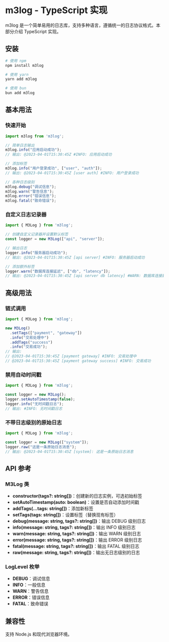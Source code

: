 # m3log - TypeScript 实现

m3log 是一个简单易用的日志库，支持多种语言，遵循统一的日志协议格式。本部分介绍 TypeScript 实现。

## 安装

```bash
# 使用 npm
npm install m3log

# 使用 yarn
yarn add m3log

# 使用 bun
bun add m3log
```

## 基本用法

### 快速开始

```typescript
import m3log from 'm3log';

// 简单日志输出
m3log.info("应用启动成功");
// 输出: @2023-04-01T15:30:45Z #INFO: 应用启动成功

// 添加标签
m3log.info("用户登录成功", ["user", "auth"]);
// 输出: @2023-04-01T15:30:45Z [user auth] #INFO: 用户登录成功

// 各种日志级别
m3log.debug("调试信息");
m3log.warn("警告信息");
m3log.error("错误信息");
m3log.fatal("致命错误");
```

### 自定义日志记录器

```typescript
import { M3Log } from 'm3log';

// 创建自定义记录器并设置默认标签
const logger = new M3Log(["api", "server"]);

// 输出日志
logger.info("服务器启动成功");
// 输出: @2023-04-01T15:30:45Z [api server] #INFO: 服务器启动成功

// 添加额外标签
logger.warn("数据库连接延迟", ["db", "latency"]);
// 输出: @2023-04-01T15:30:45Z [api server db latency] #WARN: 数据库连接延迟
```

## 高级用法

### 链式调用

```typescript
import { M3Log } from 'm3log';

new M3Log()
  .setTags(["payment", "gateway"])
  .info("交易处理中")
  .addTags("success")
  .info("交易成功");
// 输出:
// @2023-04-01T15:30:45Z [payment gateway] #INFO: 交易处理中
// @2023-04-01T15:30:45Z [payment gateway success] #INFO: 交易成功
```

### 禁用自动时间戳

```typescript
import { M3Log } from 'm3log';

const logger = new M3Log();
logger.setAutoTimestamp(false);
logger.info("无时间戳日志");
// 输出: #INFO: 无时间戳日志
```

### 不带日志级别的原始日志

```typescript
import { M3Log } from 'm3log';

const logger = new M3Log(["system"]);
logger.raw("这是一条原始日志消息");
// 输出: @2023-04-01T15:30:45Z [system]: 这是一条原始日志消息
```

## API 参考

### M3Log 类

- **constructor(tags?: string[])**：创建新的日志实例，可选初始标签
- **setAutoTimestamp(auto: boolean)**：设置是否自动添加时间戳
- **addTags(...tags: string[])**：添加新标签
- **setTags(tags: string[])**：设置标签（替换现有标签）
- **debug(message: string, tags?: string[])**：输出 DEBUG 级别日志
- **info(message: string, tags?: string[])**：输出 INFO 级别日志
- **warn(message: string, tags?: string[])**：输出 WARN 级别日志
- **error(message: string, tags?: string[])**：输出 ERROR 级别日志
- **fatal(message: string, tags?: string[])**：输出 FATAL 级别日志
- **raw(message: string, tags?: string[])**：输出无日志级别的日志

### LogLevel 枚举

- **DEBUG**：调试信息
- **INFO**：一般信息
- **WARN**：警告信息
- **ERROR**：错误信息
- **FATAL**：致命错误

## 兼容性

支持 Node.js 和现代浏览器环境。
